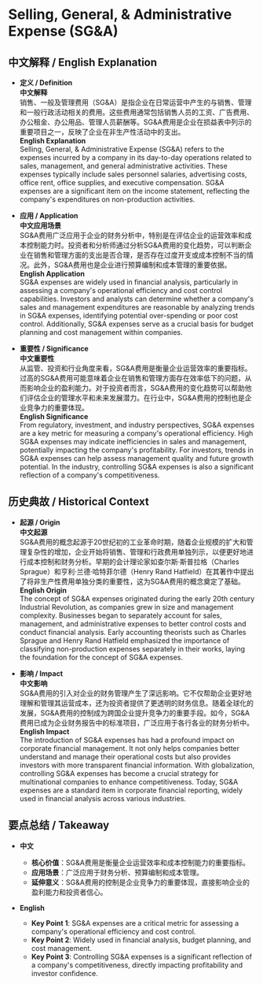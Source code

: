# Selling, General, & Administrative Expense (SG&A)

## 中文解释 / English Explanation

* **定义 / Definition**  
  **中文解释**  
  销售、一般及管理费用（SG&A）是指企业在日常运营中产生的与销售、管理和一般行政活动相关的费用。这些费用通常包括销售人员的工资、广告费用、办公租金、办公用品、管理人员薪酬等。SG&A费用是企业在损益表中列示的重要项目之一，反映了企业在非生产性活动中的支出。  
  **English Explanation**  
  Selling, General, & Administrative Expense (SG&A) refers to the expenses incurred by a company in its day-to-day operations related to sales, management, and general administrative activities. These expenses typically include sales personnel salaries, advertising costs, office rent, office supplies, and executive compensation. SG&A expenses are a significant item on the income statement, reflecting the company's expenditures on non-production activities.

* **应用 / Application**  
  **中文应用场景**  
  SG&A费用广泛应用于企业的财务分析中，特别是在评估企业的运营效率和成本控制能力时。投资者和分析师通过分析SG&A费用的变化趋势，可以判断企业在销售和管理方面的支出是否合理，是否存在过度开支或成本控制不当的情况。此外，SG&A费用也是企业进行预算编制和成本管理的重要依据。  
  **English Application**  
  SG&A expenses are widely used in financial analysis, particularly in assessing a company's operational efficiency and cost control capabilities. Investors and analysts can determine whether a company's sales and management expenditures are reasonable by analyzing trends in SG&A expenses, identifying potential over-spending or poor cost control. Additionally, SG&A expenses serve as a crucial basis for budget planning and cost management within companies.

* **重要性 / Significance**  
  **中文重要性**  
  从监管、投资和行业角度来看，SG&A费用是衡量企业运营效率的重要指标。过高的SG&A费用可能意味着企业在销售和管理方面存在效率低下的问题，从而影响企业的盈利能力。对于投资者而言，SG&A费用的变化趋势可以帮助他们评估企业的管理水平和未来发展潜力。在行业中，SG&A费用的控制也是企业竞争力的重要体现。  
  **English Significance**  
  From regulatory, investment, and industry perspectives, SG&A expenses are a key metric for measuring a company's operational efficiency. High SG&A expenses may indicate inefficiencies in sales and management, potentially impacting the company's profitability. For investors, trends in SG&A expenses can help assess management quality and future growth potential. In the industry, controlling SG&A expenses is also a significant reflection of a company's competitiveness.

## 历史典故 / Historical Context

* **起源 / Origin**  
  **中文起源**  
  SG&A费用的概念起源于20世纪初的工业革命时期，随着企业规模的扩大和管理复杂性的增加，企业开始将销售、管理和行政费用单独列示，以便更好地进行成本控制和财务分析。早期的会计理论家如查尔斯·斯普拉格（Charles Sprague）和亨利·兰德·哈特菲尔德（Henry Rand Hatfield）在其著作中提出了将非生产性费用单独分类的重要性，这为SG&A费用的概念奠定了基础。  
  **English Origin**  
  The concept of SG&A expenses originated during the early 20th century Industrial Revolution, as companies grew in size and management complexity. Businesses began to separately account for sales, management, and administrative expenses to better control costs and conduct financial analysis. Early accounting theorists such as Charles Sprague and Henry Rand Hatfield emphasized the importance of classifying non-production expenses separately in their works, laying the foundation for the concept of SG&A expenses.

* **影响 / Impact**  
  **中文影响**  
  SG&A费用的引入对企业的财务管理产生了深远影响。它不仅帮助企业更好地理解和管理其运营成本，还为投资者提供了更透明的财务信息。随着全球化的发展，SG&A费用的控制成为跨国企业提升竞争力的重要手段。如今，SG&A费用已成为企业财务报告中的标准项目，广泛应用于各行各业的财务分析中。  
  **English Impact**  
  The introduction of SG&A expenses has had a profound impact on corporate financial management. It not only helps companies better understand and manage their operational costs but also provides investors with more transparent financial information. With globalization, controlling SG&A expenses has become a crucial strategy for multinational companies to enhance competitiveness. Today, SG&A expenses are a standard item in corporate financial reporting, widely used in financial analysis across various industries.

## 要点总结 / Takeaway

* **中文**  
  - **核心价值**：SG&A费用是衡量企业运营效率和成本控制能力的重要指标。  
  - **应用场景**：广泛应用于财务分析、预算编制和成本管理。  
  - **延伸意义**：SG&A费用的控制是企业竞争力的重要体现，直接影响企业的盈利能力和投资者信心。

* **English**  
  - **Key Point 1**: SG&A expenses are a critical metric for assessing a company's operational efficiency and cost control.  
  - **Key Point 2**: Widely used in financial analysis, budget planning, and cost management.  
  - **Key Point 3**: Controlling SG&A expenses is a significant reflection of a company's competitiveness, directly impacting profitability and investor confidence.